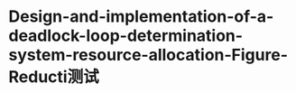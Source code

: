 # Design-and-implementation-of-a-deadlock-loop-determination-system-resource-allocation-Figure-Reducti测试
